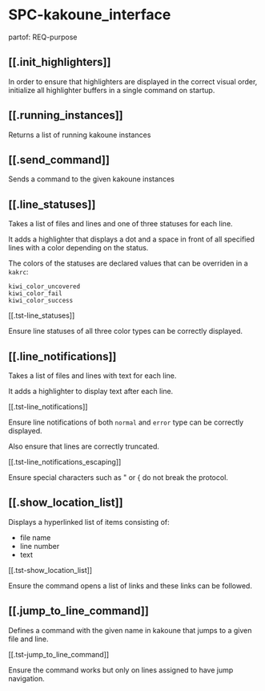 # SPC-kakoune_interface
partof: REQ-purpose
###

## [[.init_highlighters]]

In order to ensure that highlighters are displayed in the correct visual order,
initialize all highlighter buffers in a single command on startup.

## [[.running_instances]]

Returns a list of running kakoune instances

## [[.send_command]]

Sends a command to the given kakoune instances

## [[.line_statuses]]

Takes a list of files and lines and one of three statuses for each line.

It adds a highlighter that displays a dot and a space in front of all specified lines
with a color depending on the status.

The colors of the statuses are declared values that can be overriden in a `kakrc`:

```
kiwi_color_uncovered
kiwi_color_fail
kiwi_color_success
```

[[.tst-line_statuses]]

Ensure line statuses of all three color types can be correctly displayed.

## [[.line_notifications]]

Takes a list of files and lines with text for each line.

It adds a highlighter to display text after each line.

[[.tst-line_notifications]]

Ensure line notifications of both `normal` and `error` type can be correctly displayed.

Also ensure that lines are correctly truncated.

[[.tst-line_notifications_escaping]]

Ensure special characters such as " or { do not break the protocol.

## [[.show_location_list]]

Displays a hyperlinked list of items consisting of:
* file name
* line number
* text

[[.tst-show_location_list]]

Ensure the command opens a list of links and these links can be followed.

## [[.jump_to_line_command]]

Defines a command with the given name in kakoune that jumps to a given file and line.

[[.tst-jump_to_line_command]]

Ensure the command works but only on lines assigned to have jump navigation.

